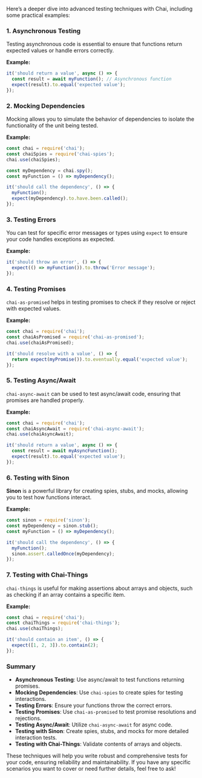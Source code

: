 Here’s a deeper dive into advanced testing techniques with Chai, including some practical examples:

### 1. Asynchronous Testing

Testing asynchronous code is essential to ensure that functions return expected values or handle errors correctly.

**Example:**

```javascript
it('should return a value', async () => {
  const result = await myFunction(); // Asynchronous function
  expect(result).to.equal('expected value');
});
```

### 2. Mocking Dependencies

Mocking allows you to simulate the behavior of dependencies to isolate the functionality of the unit being tested.

**Example:**

```javascript
const chai = require('chai');
const chaiSpies = require('chai-spies');
chai.use(chaiSpies);

const myDependency = chai.spy();
const myFunction = () => myDependency();

it('should call the dependency', () => {
  myFunction();
  expect(myDependency).to.have.been.called();
});
```

### 3. Testing Errors

You can test for specific error messages or types using `expect` to ensure your code handles exceptions as expected.

**Example:**

```javascript
it('should throw an error', () => {
  expect(() => myFunction()).to.throw('Error message');
});
```

### 4. Testing Promises

`chai-as-promised` helps in testing promises to check if they resolve or reject with expected values.

**Example:**

```javascript
const chai = require('chai');
const chaiAsPromised = require('chai-as-promised');
chai.use(chaiAsPromised);

it('should resolve with a value', () => {
  return expect(myPromise()).to.eventually.equal('expected value');
});
```

### 5. Testing Async/Await

`chai-async-await` can be used to test async/await code, ensuring that promises are handled properly.

**Example:**

```javascript
const chai = require('chai');
const chaiAsyncAwait = require('chai-async-await');
chai.use(chaiAsyncAwait);

it('should return a value', async () => {
  const result = await myAsyncFunction();
  expect(result).to.equal('expected value');
});
```

### 6. Testing with Sinon

**Sinon** is a powerful library for creating spies, stubs, and mocks, allowing you to test how functions interact.

**Example:**

```javascript
const sinon = require('sinon');
const myDependency = sinon.stub();
const myFunction = () => myDependency();

it('should call the dependency', () => {
  myFunction();
  sinon.assert.calledOnce(myDependency);
});
```

### 7. Testing with Chai-Things

`chai-things` is useful for making assertions about arrays and objects, such as checking if an array contains a specific item.

**Example:**

```javascript
const chai = require('chai');
const chaiThings = require('chai-things');
chai.use(chaiThings);

it('should contain an item', () => {
  expect([1, 2, 3]).to.contain(2);
});
```

### Summary

- **Asynchronous Testing**: Use async/await to test functions returning promises.
- **Mocking Dependencies**: Use `chai-spies` to create spies for testing interactions.
- **Testing Errors**: Ensure your functions throw the correct errors.
- **Testing Promises**: Use `chai-as-promised` to test promise resolutions and rejections.
- **Testing Async/Await**: Utilize `chai-async-await` for async code.
- **Testing with Sinon**: Create spies, stubs, and mocks for more detailed interaction tests.
- **Testing with Chai-Things**: Validate contents of arrays and objects.

These techniques will help you write robust and comprehensive tests for your code, ensuring reliability and maintainability. If you have any specific scenarios you want to cover or need further details, feel free to ask!